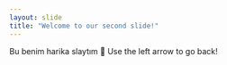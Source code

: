 ```yaml
---
layout: slide
title: "Welcome to our second slide!"
---
```

Bu benim harika slaytım :tada:
Use the left arrow to go back!
